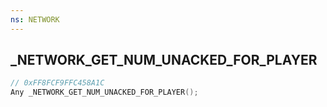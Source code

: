 ```yaml
---
ns: NETWORK
---
```

## _NETWORK_GET_NUM_UNACKED_FOR_PLAYER

```c
// 0xFF8FCF9FFC458A1C
Any _NETWORK_GET_NUM_UNACKED_FOR_PLAYER();
```

